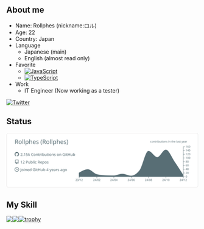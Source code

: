 ## About me
- Name: Rollphes (nickname:ロル)  
- Age: 22
- Country: Japan
- Language
  - Japanese (main)
  - English (almost read only)
- Favorite
  - [![JavaScript](https://img.shields.io/badge/-JavaScript-F7DF1E.svg?logo=javascript&style=flat-square&logoColor=black)](https://developer.mozilla.org/en-US/docs/Web/JavaScript)
  - [![TypeScript](https://img.shields.io/badge/TypeScript-3178C6?logo=TypeScript&logoColor=FFF&style=flat-square)](https://www.typescriptlang.org/)
- Work
  - IT Engineer (Now working as a tester)

[![Twitter](https://img.shields.io/badge/Twitter-%40Rollphes-1DA1F2?logo=twitter&style=flat-square)](https://twitter.com/Rollphes)

## Status
![](https://raw.githubusercontent.com/Rollphes/Rollphes/main/profile-summary-card-output/default/0-profile-details.svg)

## My Skill
<a href="https://github.com/anuraghazra/github-readme-stats">
  <img align="left" src="https://github-readme-stats-five-mocha-63.vercel.app/api?username=Rollphes&count_private=true&show_icons=true" />
</a>
<a href="https://github.com/anuraghazra/github-readme-stats">
  <img align="left" src="https://github-readme-stats-five-mocha-63.vercel.app/api/top-langs/?username=Rollphes&layout=compact" />
</a>

[![trophy](https://github-profile-trophy.vercel.app/?username=Rollphes)](https://github.com/ryo-ma/github-profile-trophy)
